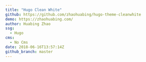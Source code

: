 ```yaml
---
title: "Hugo Clean White"
github: https://github.com/zhaohuabing/hugo-theme-cleanwhite
demo: https://zhaohuabing.com/
author: Huabing Zhao
ssg:
  - Hugo
cms:
  - No Cms
date: 2018-06-16T13:57:14Z
github_branch: master
---
```

